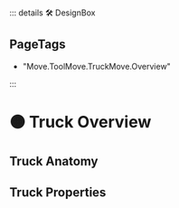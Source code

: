 ::: details 🛠 DesignBox

<h2>PageTags</h2>

- "Move.ToolMove.TruckMove.Overview"

:::

# 🟠 <move>Truck Overview</move>

## Truck Anatomy

## Truck Properties